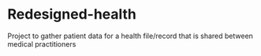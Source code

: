 # Redesigned-health
Project to gather patient data for a health file/record that is shared between medical practitioners
